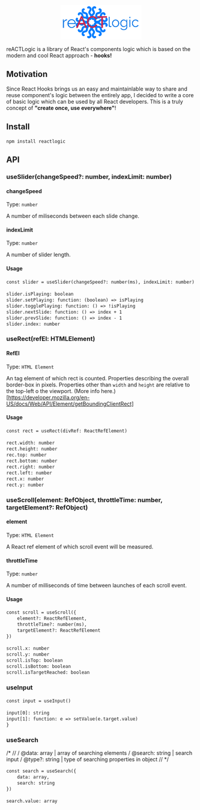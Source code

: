 <div style="text-align: center;">
	<img src="./media/reACTlogic_logo.png" />
</div>

reACTLogic is a library of React's components logic which is based on the modern and cool React approach - **hooks!**

## Motivation

Since React Hooks brings us an easy and maintainlable way to share and reuse component's logic between the entirely app, I decided to write a core of basic logic which can be used by all React developers. This is a truly concept of **"create once, use everywhere"**!

## Install

```
npm install reactlogic
```

## API

### **useSlider(changeSpeed?: number, indexLimit: number)**

#### changeSpeed

Type: `number`

A number of miliseconds between each slide change.

#### indexLimit

Type: `number`

A number of slider length.

#### **Usage**
```
const slider = useSlider(changeSpeed?: number(ms), indexLimit: number)

slider.isPlaying: boolean
slider.setPlaying: function: (boolean) => isPlaying
slider.togglePlaying: function: () => !isPlaying
slider.nextSlide: function: () => index + 1
slider.prevSlide: function: () => index - 1
slider.index: number
```

### **useRect(refEl: HTMLElement)**

#### RefEl

Type: `HTML Element`

An tag element of which rect is counted. Properties describing the overall border-box in pixels. Properties other than `width` and `height` are relative to the top-left o the viewport. (More info here.)[https://developer.mozilla.org/en-US/docs/Web/API/Element/getBoundingClientRect]

#### **Usage**

```
const rect = useRect(divRef: ReactRefElement)

rect.width: number
rect.height: number
rec.top: number
rect.bottom: number
rect.right: number
rect.left: number
rect.x: number
rect.y: number
```

### **useScroll(element: RefObject, throttleTime: number, targetElement?: RefObject)**

#### element

Type: `HTML Element`

A React ref element of which scroll event will be measured.

#### throttleTime

Type: `number`

A number of milliseconds of time between launches of each scroll event.

#### **Usage**

```
const scroll = useScroll({
	element?: ReactRefElement, 
	throttleTime?: number(ms),
	targetElement?: ReactRefElement
})

scroll.x: number
scroll.y: number
scroll.isTop: boolean
scroll.isBottom: boolean
scroll.isTargetReached: boolean
```

### **useInput**
```
const input = useInput()

input[0]: string
input[1]: function: e => setValue(e.target.value)
}
```

### **useSearch**
/*
// 
/ @data: array | array of searching elements 
/ @search: string | search input
/ @type?: string | type of searching properties in object
//
*/

```
const search = useSearch({
	data: array, 
	search: string
})

search.value: array
```